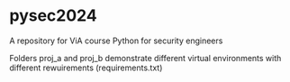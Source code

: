 # pysec2024

A repository for ViA course Python for security engineers

Folders proj_a and proj_b demonstrate different virtual environments with different rewuirements (requirements.txt)
